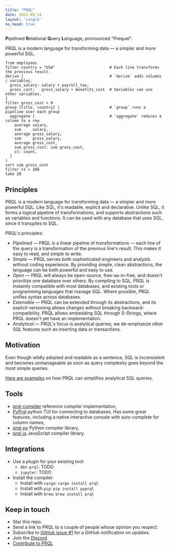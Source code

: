 ```yaml
---
title: "PRQL"
date: 2022-05-14
layout: 'single'
no_head: true
---
```


**P**ipelined **R**elational **Q**uery **L**anguage, pronounced "Prequel".

PRQL is a modern language for transforming data — a simpler and more powerful
SQL.

```prql
from employees
filter country = "USA"                        # Each line transforms the previous result.
derive [                                      # `derive` adds columns / variables.
  gross_salary: salary + payroll_tax,
  gross_cost:   gross_salary + benefits_cost  # Variables can use other variables.
]
filter gross_cost > 0
group [title, country] (                      # `group` runs a pipeline over each group
  aggregate [                                 # `aggregate` reduces a column to a row
    average salary,
    sum     salary,
    average gross_salary,
    sum     gross_salary,
    average gross_cost,
    sum_gross_cost: sum gross_cost,
    ct: count,
  ]
)
sort sum_gross_cost
filter ct > 200
take 20
```

## Principles

PRQL is a modern language for transforming data — a simpler and more powerful
SQL. Like SQL, it's readable, explicit and declarative. Unlike SQL, it forms a
logical pipeline of transformations, and supports abstractions such as variables
and functions. It can be used with any database that uses SQL, since it
transpiles to SQL.

PRQL's principles:

- *Pipelined* — PRQL is a linear pipeline of transformations — each line of the
  query is a transformation of the previous line's result. This makes it easy to
  read, and simple to write.
- *Simple* — PRQL serves both sophisticated engineers and analysts without
  coding experience. By providing simple, clean abstractions, the
  language can be both powerful and easy to use.
- *Open* — PRQL will always be open-source, free-as-in-free, and doesn't
  prioritize one database over others. By compiling to SQL, PRQL is instantly
  compatible with most databases, and existing tools or programming languages
  that manage SQL. Where possible, PRQL unifies syntax across databases.
- *Extensible* — PRQL can be extended through its abstractions, and its explicit
  versioning allows changes without breaking backward-compatibility. PRQL allows
  embedding SQL through S-Strings, where PRQL doesn't yet have an
  implementation.
- *Analytical* — PRQL's focus is analytical queries; we de-emphasize other SQL
  features such as inserting data or transactions.

## Motivation

Even though wildly adopted and readable as a sentence, SQL is inconsistent and becomes
unmanageable as soon as query complexity goes beyond the most simple queries.

<!-- expand this?  -->

[Here are examples](./motivation/) on how PRQL can simplifies analytical SQL queries.

<!-- something about unifying pandas/dplyr/data.table? -->
## Tools

- [prql-compiler](https://github.com/prql/prql) reference compiler implementation,
- [PyPrql](https://github.com/prql/PyPrql) python TUI for connecting to databases.
  Has some great features, including a native interactive console with auto-complete
  for column names,
- [prql-py](https://pypi.org/project/pyprql/) Python compiler library,
- [prql-js](https://www.npmjs.com/package/prql-js) JavaScript compiler library.

## Integrations

- Use a plugin for your existing tool:
  - `dbt-prql`: TODO
  - `jupyter`: TODO
- Install the compiler:
  - Install with `cargo`: `cargo install prql`
  - Install with `pip`: `pip install pyprql`
    <!-- Brew not yet working, tbc -->
  - Install with `brew`: `brew install prql`

## Keep in touch

- Star this repo.
- Send a link to PRQL to a couple of people whose opinion you respect.
- Subscribe to [GitHub issue #1](https://github.com/prql/prql/issues/1) for
  a GitHub notification on updates.
- Join the [Discord](https://discord.gg/eQcfaCmsNc).
  <!-- TODO: Replace with a link to a CONTRIBUTING.md  -->
- [Contribute to PRQL](https://github.com/prql/prql)
  <!-- Do we start a Twitter?? Maybe better to have nothing than one that's hardly used? Would be great to have a way for people to say "Yes I'd like to know more about this", without having to commit to joining the discord. Very open to other options; we could even do something like a Substack with updates for each release? -->
